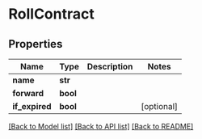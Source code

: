 # RollContract

## Properties
Name | Type | Description | Notes
------------ | ------------- | ------------- | -------------
**name** | **str** |  | 
**forward** | **bool** |  | 
**if_expired** | **bool** |  | [optional] 

[[Back to Model list]](../README.md#documentation-for-models) [[Back to API list]](../README.md#documentation-for-api-endpoints) [[Back to README]](../README.md)


